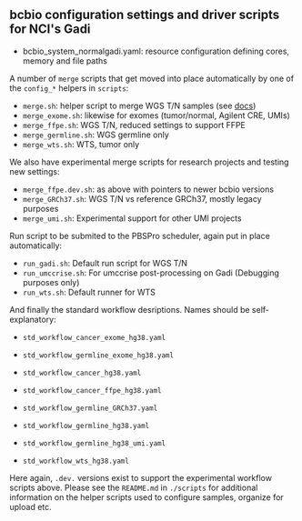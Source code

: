 ## bcbio configuration settings and driver scripts for NCI's Gadi

* bcbio_system_normalgadi.yaml: resource configuration defining cores, memory and file paths

A number of `merge` scripts that get moved into place automatically by one of the `config_*` helpers in `scripts`:

* `merge.sh`: helper script to merge WGS T/N samples (see [docs](https://github.com/umccr/google_lims/blob/master/docs/2019-01-09_bcbio_singletons.md))
* `merge_exome.sh`: likewise for exomes (tumor/normal, Agilent CRE, UMIs)
* `merge_ffpe.sh`: WGS T/N, reduced settings to support FFPE
* `merge_germline.sh`: WGS germline only
* `merge_wts.sh`: WTS, tumor only

We also have experimental merge scripts for research projects and testing new settings:

* `merge_ffpe.dev.sh`: as above with pointers to newer bcbio versions
* `merge_GRCh37.sh`: WGS T/N vs reference GRCh37, mostly legacy purposes
* `merge_umi.sh`: Experimental support for other UMI projects

Run script to be submited to the PBSPro scheduler, again put in place automatically:

* `run_gadi.sh`: Default run script for WGS T/N
* `run_umccrise.sh`: For umccrise post-processing on Gadi (Debugging purposes only)
* `run_wts.sh`: Default runner for WTS

And finally the standard workflow desriptions. Names should be self-explanatory:

* `std_workflow_cancer_exome_hg38.yaml`
* `std_workflow_germline_exome_hg38.yaml`

* `std_workflow_cancer_hg38.yaml`
* `std_workflow_cancer_ffpe_hg38.yaml`

* `std_workflow_germline_GRCh37.yaml`
* `std_workflow_germline_hg38.yaml`
* `std_workflow_germline_hg38_umi.yaml`

* `std_workflow_wts_hg38.yaml`

Here again, `.dev.` versions exist to support the experimental workflow scripts above. Please see the `README.md` in `./scripts` for additional information on the helper scripts used to configure samples, organize for upload etc.
